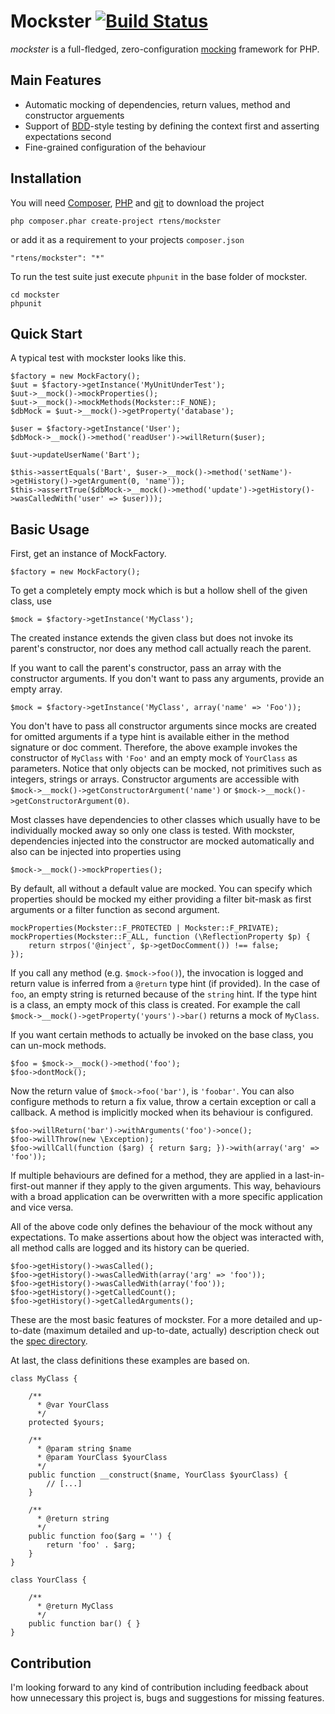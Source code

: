 # Mockster [![Build Status](https://travis-ci.org/rtens/mockster.png?branch=master)](https://travis-ci.org/rtens/mockster)

*mockster* is a full-fledged, zero-configuration [mocking] framework for PHP.

## Main Features ##

- Automatic mocking of dependencies, return values, method and constructor arguements
- Support of [BDD]-style testing by defining the context first and asserting expectations second
- Fine-grained configuration of the behaviour

[BDD]: http://de.wikipedia.org/wiki/Behavior_Driven_Development

## Installation ##

You will need [Composer], [PHP] and [git] to download the project

    php composer.phar create-project rtens/mockster

or add it as a requirement to your projects `composer.json`

    "rtens/mockster": "*"
	
To run the test suite just execute `phpunit` in the base folder of mockster.

    cd mockster
    phpunit

[mocking]: http://en.wikipedia.org/wiki/Mock_object
[Composer]: http://getcomposer.org/download/
[PHP]: http://php.net/downloads.php
[git]: http://git-scm.com/downloads

## Quick Start ##

A typical test with mockster looks like this.

	$factory = new MockFactory();
	$uut = $factory->getInstance('MyUnitUnderTest');
	$uut->__mock()->mockProperties();
	$uut->__mock()->mockMethods(Mockster::F_NONE);
	$dbMock = $uut->__mock()->getProperty('database');
	
	$user = $factory->getInstance('User');
	$dbMock->__mock()->method('readUser')->willReturn($user);
	
	$uut->updateUserName('Bart');
	
	$this->assertEquals('Bart', $user->__mock()->method('setName')->getHistory()->getArgument(0, 'name'));
	$this->assertTrue($dbMock->__mock()->method('update')->getHistory()->wasCalledWith('user' => $user)));

## Basic Usage ##

First, get an instance of MockFactory.

	$factory = new MockFactory();
	
To get a completely empty mock which is but a hollow shell of the given class, use

	$mock = $factory->getInstance('MyClass');
	
The created instance extends the given class but does not invoke its parent's constructor, nor does any method call actually reach the parent.

If you want to call the parent's constructor, pass an array with the constructor arguments. If you don't want to pass any arguments, provide an empty array.

	$mock = $factory->getInstance('MyClass', array('name' => 'Foo'));
	
You don't have to pass all constructor arguments since mocks are created for omitted arguments if a type hint is available either in the method signature or doc comment. Therefore, the above example invokes the constructor of `MyClass` with `'Foo'` and an empty mock of `YourClass` as parameters. Notice that only objects can be mocked, not primitives such as integers, strings or arrays. Constructor arguments are accessible with `$mock->__mock()->getConstructorArgument('name')` or `$mock->__mock()->getConstructorArgument(0)`.

Most classes have dependencies to other classes which usually have to be individually mocked away so only one class is tested. With mockster, dependencies injected into the constructor are mocked automatically and also can be injected into properties using

	$mock->__mock()->mockProperties();
	
By default, all without a default value are mocked. You can specify which properties should be mocked my either providing a filter bit-mask as first arguments or a filter function as second argument.
	
	mockProperties(Mockster::F_PROTECTED | Mockster::F_PRIVATE);
	mockProperties(Mockster::F_ALL, function (\ReflectionProperty $p) {
		return strpos('@inject', $p->getDocComment()) !== false;
	});
	
If you call any method (e.g. `$mock->foo()`), the invocation is logged and return value is inferred from a `@return` type hint (if provided). In the case of `foo`, an empty string is returned because of the `string` hint. If the type hint is a class, an empty mock of this class is created. For example the call `$mock->__mock()->getProperty('yours')->bar()` returns a mock of `MyClass`.

If you want certain methods to actually be invoked on the base class, you can un-mock methods.

	$foo = $mock->__mock()->method('foo');
	$foo->dontMock();
	
Now the return value of `$mock->foo('bar')`, is `'foobar'`. You can also configure methods to return a fix value, throw a certain exception or call a callback. A method is implicitly mocked when its behaviour is configured.

	$foo->willReturn('bar')->withArguments('foo')->once();
	$foo->willThrow(new \Exception);
	$foo->willCall(function ($arg) { return $arg; })->with(array('arg' => 'foo'));

If multiple behaviours are defined for a method, they are applied in a last-in-first-out manner if they apply to the given arguments. This way, behaviours with a broad application can be overwritten with a more specific application and vice versa.
	
All of the above code only defines the behaviour of the mock without any expectations. To make assertions about how the object was interacted with, all method calls are logged and its history can be queried.

	$foo->getHistory()->wasCalled();
	$foo->getHistory()->wasCalledWith(array('arg' => 'foo'));
	$foo->getHistory()->wasCalledWith(array('foo'));
	$foo->getHistory()->getCalledCount();
	$foo->getHistory()->getCalledArguments();

These are the most basic features of mockster. For a more detailed and up-to-date (maximum detailed and up-to-date, actually) description check out the [spec directory][spec].
	
At last, the class definitions these examples are based on.

	class MyClass {
		
		/**
		  * @var YourClass
	      */
		protected $yours;
		
		/**
		  * @param string $name
		  * @param YourClass $yourClass
		  */
		public function __construct($name, YourClass $yourClass) {
			// [...]
		}

		/**
		  * @return string
		  */
		public function foo($arg = '') {
			return 'foo' . $arg;
		}
	}

	class YourClass {

		/**
		  * @return MyClass
		  */
		public function bar() { }
	}

[spec]: https://github.com/rtens/mockster/tree/master/spec/rtens/mockster/

## Contribution ##

I'm looking forward to any kind of contribution including feedback about how unnecessary this project is, bugs and suggestions for missing features.
